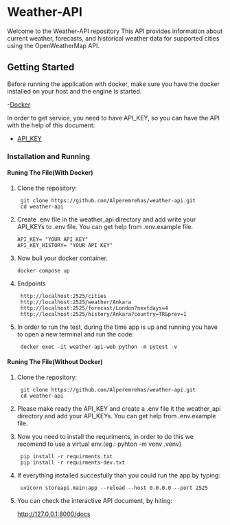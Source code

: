 # Weather-API

Welcome to the Weather-API repository This API provides information about current weather, forecasts, and historical weather data for supported cities using the OpenWeatherMap API.

## Getting Started
Before running the application with docker, make sure you have the docker installed on your host and the engine is started.

-[Docker](https://www.docker.com/products/docker-desktop/) 

In order to get service, you need to have API_KEY, so you can have the API with the help of this document:

- [API_KEY](https://openweathermap.org/appid)

### Installation and Running

#### Runing The File(With Docker)

1. Clone the repository:

        
        git clone https://github.com/Alperemrehas/weather-api.git 
        cd weather-api 
        

2.  Create .env file in the weather_api directory and add write your API_KEYs to .env file. You can get help from .env.example file.

        
        API_KEY= "YOUR API KEY"
        API_KEY_HISTORY= "YOUR API KEY"
        
3.  Now buil your docker container.

        
        docker compose up

3. Endpoints

        http://localhost:2525/cities 
        http://localhost:2525/weather/Ankara 
        http://localhost:2525/forecast/London?nextdays=4 
        http://localhost:2525/history/Ankara?country=TR&prev=1 

4. In order to run the test, during the time app is up and running you have to open a new terminal and run the code:
         
        docker exec -it weather-api-web python -m pytest -v
        

#### Runing The File(Without Docker)

1. Clone the repository:

        
        git clone https://github.com/Alperemrehas/weather-api.git
        cd weather-api
        

2. Please make ready the API_KEY and create a .env file it the weather_api directory and add your API_KEYs. You can get help from .env.example file.

3. Now you need to install the requriments, in order to do this we recomend to use a virtual env.(eg.: pyhton -m venv .venv)

        
        pip install -r requirments.txt
        pip install -r requirments-dev.txt
        
4. If everything installed succesfully than you could run the app by typing: 

        uvicorn storeapi.main:app --reload --host 0.0.0.0 --port 2525 

5. You can check the interactive API document, by hiting:
    
    http://127.0.0.1:8000/docs 

